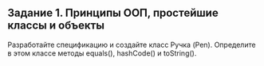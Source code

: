 ## Задание 1. Принципы ООП, простейшие классы и объекты
Разработайте спецификацию и создайте класс Ручка (Pen). Определите в этом классе методы equals(), hashCode() и toString().
